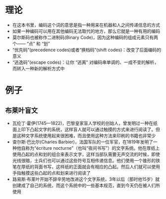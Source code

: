 # 理论

- 在这本书里，编码这个词的意思是指一种用来在机器和人之间传递信息的方式
- 如果一种编码可以用在其他编码无法取代的地方，那么它就是一种有用的编码
- 莫尔斯码也被称作二进制码(Binary Code)，因为这种编码的组成元素只有两个—— “点” 和 “划”
- “优先码”(precedence codes)或者“换档码”(shift codes)：改变了后面编码的意义
- “逃逸码”(escape codes)：让你 “逃离” 对编码串单调的、一成不变的解析，而转入一种新的解析方式中

# 例子

## 布莱叶盲文

- 瓦伦丁·霍伊(1745—1822)，巴黎皇家盲人学校的创始人，曾发明过一种在纸面上印下凸起文字的系统，这样盲人就可以通过触摸的方式来进行阅读了。但是这种文字系统使用起来很困难，而且使用这种方法来印刷的书籍也非常少
- 查尔斯·巴比尔(Charles Barbier)，法国军队的一位军官，在1819年发明了一种他自称为“écriture nocturne”（也叫“夜间书写”）的文字系统。他在厚纸上使用凸起的点和划的组合来表示文字，这样当部队需要无声交流的时候，即使光线很暗，士兵们也可以通过这些符号互相传递信息。他们使用一个锥形的铁笔在厚纸的背面书写，这样纸的正面就会有相应的凸起。然后人们就可以使用手指触摸这些凸起的点和划来进行阅读了
- 路易斯·布莱叶开始不辞辛劳地改进这个文字系统，3年以后（那时他15岁）就创建成了自己的系统，而这个系统中的一些基本规范，直到今天仍在被人们所使用
